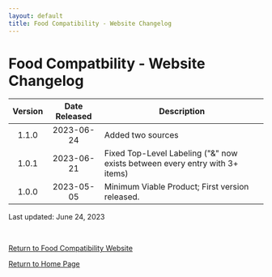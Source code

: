 ```yaml
---
layout: default
title: Food Compatibility - Website Changelog
---
```


# Food Compatbility - Website Changelog

| Version | Date Released | Description |
| :---: | :---: | --- |
| 1.1.0 | 2023-06-24 | Added two sources |
| 1.0.1 | 2023-06-21 | Fixed Top-Level Labeling ("&" now exists between every entry with 3+ items) |
| 1.0.0 | 2023-05-05 | Minimum Viable Product; First version released. |


Last updated: June 24, 2023

<br>

[Return to Food Compatibility Website](/side_foodcompat/html/food_compat_prod.html)

[Return to Home Page](/md_files/home)

<!-- Note to self: To get multiline in table, use <br> -->
